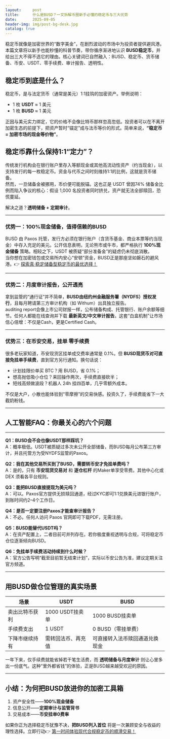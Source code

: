 ```yaml
---
layout:     post
title:      什么是BUSD？一文拆解币圈新手必懂的稳定币与三大优势
date:       2025-09-05
header-img: img/post-bg-desk.jpg
catalog: true
---
```


稳定币就像是加密世界的“数字美金”，在剧烈波动的市场中为投资者提供避风港。本篇文章将以新手也能秒懂的科普节奏，带你循序渐进地认识 **BUSD稳定币**，并给出三大不得不选它的理由。核心关键词已自然融入：BUSD、稳定币、货币储备、币安、USDT、零手续费、审计报告、透明性。

## 稳定币到底是什么？

稳定币，是与法定货币（通常是美元）1:1挂钩的加密资产。举例说明：

- 1 枚 **USDT** ≈ 1 美元  
- 1 枚 **BUSD** ≈ 1 美元  

正因与美元实力绑定，它的价格不会像比特币那样忽高忽低。投资者可以在不离开加密生态的前提下，把资产暂时“锚定”成与法币等价的形式。简单来说，**“稳定币 = 加密市场的现金等价物”**。

## 稳定币靠什么保持1:1“定力”？

传统发行机构会在银行账户里存入等额现金或其他高流动性资产（约当现金），以支持发行的每一枚稳定币。资金与代币之间时刻维持1:1的比例，这就是货币储备。  
然而，一旦储备金被挪用，币价便可能脱锚。这也正是 USDT 曾因74% 储备金比例而陷入争议的核心：假设 1,000 名投资者同时挤兑，资产就无法全部赎回，恐慌蔓延。

解决之道？**透明储备 + 定期审计**。

---

### 优势一：100%现金储备，值得信赖的BUSD

BUSD 由 Paxos 托管，发行方必须在银行账户（含货币基金、商业本票等约当现金）中存入充足的美元。公开信息表明，无论熊市或牛市，都严格执行 **100%现金储备** 策略。相较之下，USDT 被质疑“部分准备金”的疑虑仍未彻底消散。  
当你想在加密钱包或交易所内安心“安顿”资金，BUSD正是那座坚如磐石的避风港。👉 [探索真·稳定储备型稳定币的最优选择！](https://okxdog.com/)

---

### 优势二：月度审计报告，公开透亮

拿到监管的“通行证”并不简单，**BUSD由纽约州金融服务署（NYDFS）授权发行**，且每月聘请第三方审计机构（如 Withum）出具独立报告。  
 auditing report会像上市公司财报一样，公布储备构成、托管银行、账户余额等细节。任何人都能在线查询并下载 **最新英文/中文审计报告**。这套“白盒机制”让市场信心倍增：不仅是Cash，更是Certified Cash。

---

### 优势三：在币安交易，挂单 **零手续费**

很多老玩家知道，币安现货区挂单成交费率通常是 0.1%。但 **BUSD现货币对可直接免挂单手续费**，直到官方另行通知。换句话说：

- 计划挂限价单买 BTC？用 BUSD，省 0.1%；  
- 想高抛低吸小仓位？来回操作两次，手续费直接砍半；  
- 短线高频做波段？机器人 24h 挂四百单，几乎零额外成本。  

不仅是大户，小散也能体验到“零摩擦”的交易快感。投资久了，手续费能省下一大截奶粉钱。

---

## 人工智能FAQ：你最关心的六个问题

---

**Q1：BUSD会不会也像USDT那样踩坑？**  
A：概率极低。USDT被质疑过多次未公开全部储备，而BUSD每月公布第三方审计，并且托管方为受NYDFS监管的Paxos。

**Q2：我在其他交易所买到了BUSD，需要转币安才免挂单费吗？**  
A：是的，只有 **币安现货交易对** 和 **逐仓杠杆** 的Maker单享受零费。其他中心化或 DEX 须看各平台规则。

**Q3：能把BUSD直接提现为美元吗？**  
A：可以。Paxos官方提供无损赎回通道，经过KYC即可1:1兑换美元进银行账户，到账时间约2–4个工作日。

**Q4：是否一定要注册Paxos才能查审计报告？**  
A：不必。任何人访问 Paxos 官网即可下载PDF，无需注册。

**Q5：BUSD能替代USDT吗？**  
A：在资产配置上，二者目前可并列存在。若你极度重视透明与合规，可将稳定币仓位逐渐倾向BUSD。

**Q6：免挂单手续费活动持续到什么时候？**  
A：官方公告写明“截至目前暂无结束计划”，实际以币安公告为准，建议定期关注官方频道。

---

## 用BUSD做仓位管理的真实场景

| 场景 | USDT | BUSD |
|---|---|---|
| 卖出比特币获利 | 1000 USDT挂卖单 | 1000 BUSD挂卖单 |
| 手续费支出 | 1 USDT | 0 BUSD（零挂单费） |
| 下降市继续持有 | 需转回法币、再充值 | 可直接转入法币赎回通道兑换现金 |

一年下来，仅手续费就能省掉若干笔生活费，而 **透明储备与月度审计** 则让心里多出一份底气。这种“里外都省钱”的体验，正是BUSD越来越受欢迎的原因。

---

## 小结：为何把BUSD放进你的加密工具箱

1. 资产安全性——**100%现金储备**  
2. 信息公开——**定期审计与监管背书**  
3. 交易成本——**币安挂单0费率**  

如果你正为选择稳定币犹豫不决，**把BUSD列入首位** 将是一次兼顾安全与收益的理性选择。立即行动👉 [第一时间体验现代合规稳定币的顺滑交易！](https://okxdog.com/)